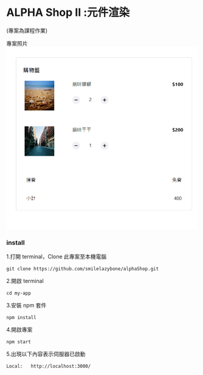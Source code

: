 # ALPHA Shop II :元件渲染

(專案為課程作業)

專案照片
![img](https://github.com/smilelazybone/alphaShop/blob/main/src/photo/acshop_2cart.png)

### install

1.打開 terminal，Clone 此專案至本機電腦

```
git clone https://github.com/smilelazybone/alphaShop.git
```

2.開啟 terminal

```
cd my-app
```

3.安裝 npm 套件

```
npm install
```

4.開啟專案

```
npm start
```

5.出現以下內容表示伺服器已啟動

```
Local:   http://localhost:3000/
